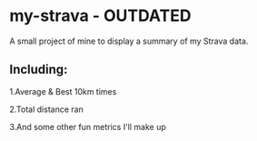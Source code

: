# my-strava - OUTDATED
A small project of mine to display a summary of my Strava data.

## Including: 

1.Average & Best 10km times

2.Total distance ran

3.And some other fun metrics I'll make up
